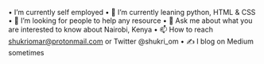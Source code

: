 •	 I’m currently self employed 
•	🌱 I’m currently leaning python, HTML & CSS
•	🤔 I’m looking for people to help any resource 
•	💬 Ask me about what you are interested to know about Nairobi, Kenya 
•	📫 How to reach shukriomar@protonmail.com or Twitter @shukri_om
•	✍️ I blog on Medium sometimes

<!---
SHUKRIANO/SHUKRIANO is a ✨ special ✨ repository because its `README.md` (this file) appears on your GitHub profile.
You can click the Preview link to take a look at your changes.
--->
